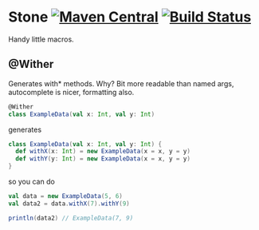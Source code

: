 # Stone [![Maven Central](https://img.shields.io/maven-central/v/ba.sake/stone-macros_2.13.svg?style=flat-square&label=Scala+2.13)](https://mvnrepository.com/artifact/ba.sake/stone-macros) [![Build Status](	https://img.shields.io/travis/sake92/stone/master.svg?logo=travis&style=flat-square)](https://travis-ci.org/sake92/stone) 

Handy little macros.

## @Wither 

Generates with* methods. Why? Bit more readable than named args, autocomplete is nicer, formatting also.

```scala
@Wither
class ExampleData(val x: Int, val y: Int)
```
generates
```scala
class ExampleData(val x: Int, val y: Int) {
  def withX(x: Int) = new ExampleData(x = x, y = y)
  def withY(y: Int) = new ExampleData(x = x, y = y)
}
```
so you can do
```scala
val data = new ExampleData(5, 6)
val data2 = data.withX(7).withY(9)

println(data2) // ExampleData(7, 9)
```
